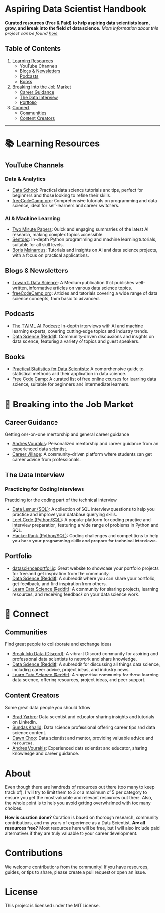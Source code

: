 # Aspiring Data Scientist Handbook

**Curated resources (Free & Paid) to help aspiring data scientists learn, grow, and break into the field of data science.** *More information about this project can be found [here](#about)*

## Table of Contents
1. [Learning Resources](#-learning-resources)
   - [YouTube Channels](#youtube-channels)
   - [Blogs & Newsletters](#blogs--newsletters)
   - [Podcasts](#podcasts)
   - [Books](#books)
2. [Breaking into the Job Market](#-breaking-into-the-job-market)
   - [Career Guidance](#career-guidance)
   - [The Data Interview](#the-data-interview)
   - [Portfolio](#portfolio)
3. [Connect](#-connect)
   - [Communities](#communities)
   - [Content Creators](#content-creators)

_________________

# 📚 Learning Resources

## YouTube Channels

### Data & Analytics
- [Data School](https://www.youtube.com/@dataschool/videos): Practical data science tutorials and tips, perfect for beginners and those looking to refine their skills.
- [freeCodeCamp.org](https://www.youtube.com/@freecodecamp/videos): Comprehensive tutorials on programming and data science, ideal for self-learners and career switchers.

### AI & Machine Learning 
- [Two Minute Papers](https://www.youtube.com/@TwoMinutePapers): Quick and engaging summaries of the latest AI research, making complex topics accessible.
- [Sentdex](https://www.youtube.com/@sentdex): In-depth Python programming and machine learning tutorials, suitable for all skill levels.
- [Boris Meinardus](https://www.youtube.com/@borismeinardus): Tutorials and insights on AI and data science projects, with a focus on practical applications.

## Blogs & Newsletters
- [Towards Data Science](https://towardsdatascience.com/): A Medium publication that publishes well-written, informative articles on various data science topics.
- [freeCodeCamp.org](https://www.freecodecamp.org/news/tag/data-science/): Articles and tutorials covering a wide range of data science concepts, from basic to advanced.

## Podcasts
- [The TWIML AI Podcast](https://open.spotify.com/show/2sp5EL7s7EqxttxwwoJ3i7): In-depth interviews with AI and machine learning experts, covering cutting-edge topics and industry trends.
- [Data Science (Reddit)](https://www.reddit.com/r/datascience/): Community-driven discussions and insights on data science, featuring a variety of topics and guest speakers.

## Books
- [Practical Statistics for Data Scientists](https://amzn.to/49D9o3Q): A comprehensive guide to statistical methods and their application in data science.
- [Free Code Camp](https://www.freecodecamp.org/news/learn-data-science-with-free-online-courses/): A curated list of free online courses for learning data science, suitable for beginners and intermediate learners.

# 💼 Breaking into the Job Market

## Career Guidance
Getting one-on-one mentorship and general career guidance
- [Andres Vourakis](https://topmate.io/andres_vourakis): Personalized mentorship and career guidance from an experienced data scientist.
- [Career Village](https://www.careervillage.org/): A community-driven platform where students can get career advice from professionals.

## The Data Interview

### Practicing for Coding Interviews
Practicing for the coding part of the technical interview
- [Data Lemur (SQL)](https://datalemur.com/sql-interview-questions): A collection of SQL interview questions to help you practice and improve your database querying skills.
- [Leet Code (Python/SQL)](https://leetcode.com/): A popular platform for coding practice and interview preparation, featuring a wide range of problems in Python and SQL.
- [Hacker Rank (Python/SQL)](https://www.hackerrank.com/): Coding challenges and competitions to help you hone your programming skills and prepare for technical interviews.

## Portfolio
- [datascienceportfol.io](https://datascienceportfol.io): Great website to showcase your portfolio projects for free and get inspiration from the community.
- [Data Science (Reddit)](https://www.reddit.com/r/datascience/): A subreddit where you can share your portfolio, get feedback, and find inspiration from others.
- [Learn Data Science (Reddit)](https://www.reddit.com/r/learndatascience/): A community for sharing projects, learning resources, and receiving feedback on your data science work.

# 🤝 Connect

## Communities
Find great people to collaborate and exchange ideas
- [Break Into Data (Discord)](https://discord.gg/Uyv7JZ3b): A vibrant Discord community for aspiring and professional data scientists to network and share knowledge.
- [Data Science (Reddit)](https://www.reddit.com/r/datascience/): A subreddit for discussing all things data science, including career advice, project ideas, and industry news.
- [Learn Data Science (Reddit)](https://www.reddit.com/r/learndatascience/): A supportive community for those learning data science, offering resources, project ideas, and peer support.

## Content Creators
Some great data people you should follow
- [Brad Yarbro](https://www.linkedin.com/in/brad-yarbro/): Data scientist and educator sharing insights and tutorials on LinkedIn.
- [Sundas Khalid](https://www.linkedin.com/in/sundaskhalid/): Data science professional offering career tips and data science content.
- [Dawn Choo](https://www.linkedin.com/in/data-dawn/): Data scientist and mentor, providing valuable advice and resources.
- [Andres Vourakis](https://www.linkedin.com/in/andresvourakis/): Experienced data scientist and educator, sharing knowledge and career guidance.

# About
Even though there are hundreds of resources out there (too many to keep track of), I will try to limit them to 3 or a maximum of 5 per category to ensure you get the most valuable and relevant resources out there. Also, the whole point is to help you avoid getting overwhelmed with too many choices.

**How is curation done?** Curation is based on thorough research, community contributions, and my years of experience as a Data Scientist.
**Are all resources free?** Most resources here will be free, but I will also include paid alternatives if they are truly valuable to your career development.

# Contributions

We welcome contributions from the community! If you have resources, guides, or tips to share, please create a pull request or open an issue.

# License

This project is licensed under the MIT License.
